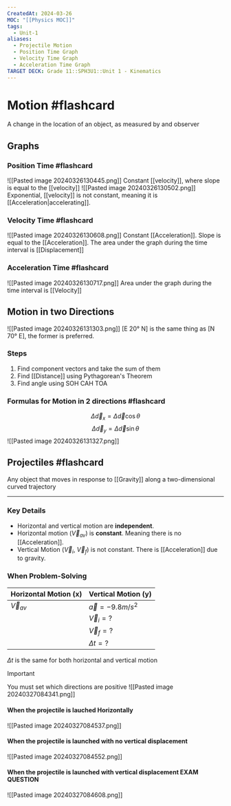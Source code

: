 ```yaml
---
CreatedAt: 2024-03-26
MOC: "[[Physics MOC]]"
tags:
  - Unit-1
aliases:
  - Projectile Motion
  - Position Time Graph
  - Velocity Time Graph
  - Acceleration Time Graph
TARGET DECK: Grade 11::SPH3U1::Unit 1 - Kinematics
---
```


# Motion #flashcard 
A change in the location of an object, as measured by and observer
<!--ID: 1718370433056-->


## Graphs

### Position Time #flashcard 
![[Pasted image 20240326130445.png]]
Constant [[velocity]], where slope is equal to the [[velocity]]
![[Pasted image 20240326130502.png]]
Exponential, [[velocity]] is not constant, meaning it is [[Acceleration|accelerating]].
<!--ID: 1718370433058-->


### Velocity Time #flashcard 
![[Pasted image 20240326130608.png]]
Constant [[Acceleration]]. Slope is equal to the [[Acceleration]]. The area under the graph during the time interval is [[Displacement]]
<!--ID: 1718376822793-->


### Acceleration Time #flashcard 
![[Pasted image 20240326130717.png]]
Area under the graph during the time interval is [[Velocity]]
<!--ID: 1718370433061-->



## Motion in two Directions
![[Pasted image 20240326131303.png]]
[E 20° N] is the same thing as [N 70° E], the former is preferred.

### Steps
1. Find component vectors and take the sum of them
2. Find [[Distance]] using Pythagorean's Theorem
3. Find angle using SOH CAH TOA

### Formulas for Motion in 2 directions #flashcard 
$$ \Delta \vec{d}_{x} = \Delta \vec{d} \cos \theta$$
$$ \Delta \vec{d}_{y} = \Delta \vec{d} \sin \theta$$
![[Pasted image 20240326131327.png]]
<!--ID: 1718370433063-->


## Projectiles #flashcard 
Any object that moves in response to [[Gravity]] along a two-dimensional curved trajectory
___
### Key Details
- Horizontal and vertical motion are **independent**.
- Horizontal motion ($\vec{V}_{av}$) is **constant**. Meaning there is no [[Acceleration]]. 
- Vertical Motion ($\vec{V}_{i}$, $\vec{V}_{f}$) is not constant. There is [[Acceleration]] due to gravity.
<!--ID: 1718370433065-->


### When Problem-Solving

| Horizontal Motion (x) | Vertical Motion (y)   |
| --------------------- | --------------------- |
| $\vec{V}_{av}$        | $\vec{a} = -9.8m/s^2$ |
|                       | $\vec{V}_{i} = ?$     |
|                       | $\vec{V}_{f} = ?$     |
|                       | $\Delta t = ?$        |
$\Delta t$ is the same for both horizontal and vertical motion
<!--ID: 1714135053391-->



> [!IMPORTANT]
> You must set which directions are positive
> ![[Pasted image 20240327084341.png]]
> 



#### When the projectile is lauched Horizontally

![[Pasted image 20240327084537.png]]
#### When the projectile is launched with no vertical displacement
![[Pasted image 20240327084552.png]]

#### When the projectile is launched with vertical displacement **EXAM QUESTION**
![[Pasted image 20240327084608.png]]